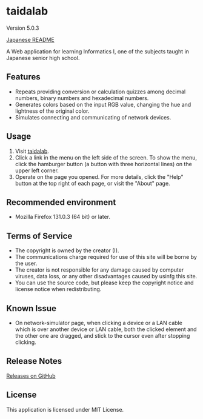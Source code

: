 # taidalab

Version 5.0.3

[Japanese README](README.ja.md)

A Web application for learning Informatics &#8544;, one of the subjects taught in Japanese senior high school.

## Features

- Repeats providing conversion or calculation quizzes among decimal numbers, binary numbers and hexadecimal numbers.
- Generates colors based on the input RGB value, changing the hue and lightness of the original color.
- Simulates connecting and communicating of network devices.

## Usage

1. Visit [taidalab](https://taidalog.github.io/taidalab/).
1. Click a link in the menu on the left side of the screen. To show the menu, click the hamburger button (a button with three horizontal lines) on the upper left corner.
1. Operate on the page you opened. For more details, click the "Help" button at the top right of each page, or visit the "About" page.

## Recommended environment

- Mozilla Firefox 131.0.3 (64 bit) or later.

## Terms of Service

- The copyright is owned by the creator (I).
- The communications charge required for use of this site will be borne by the user.
- The creator is not responsible for any damage caused by computer viruses, data loss, or any other disadvantages caused by usinfg this site.
- You can use the source code, but please keep the copyright notice and license notice when redistributing.

## Known Issue

- On network-simulator page, when clicking a device or a LAN cable which is over another device or LAN cable, both the clicked element and the other one are dragged, and stick to the cursor even after stopping clicking.

## Release Notes

[Releases on GitHub](https://github.com/taidalog/taidalab/releases)

## License

This application is licensed under MIT License.
